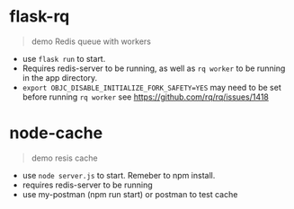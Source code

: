 # flask-rq
> demo Redis queue with workers

 - use `flask run` to start.
 - Requires redis-server to be running, as well as `rq worker` to be running in the app directory.
 - `export OBJC_DISABLE_INITIALIZE_FORK_SAFETY=YES` may need to be set before running `rq worker` see https://github.com/rq/rq/issues/1418


# node-cache
> demo resis cache

 - use `node server.js` to start. Remeber to npm install.
 - requires redis-server to be running
 - use my-postman (npm run start) or postman to test cache
